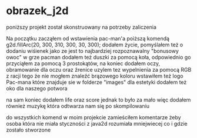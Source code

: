 # obrazek_j2d
poniższy projekt  został skonstruowany na potrzeby zaliczenia

Na początku zacząłem od wstawienia pac-man'a poiższą komendą
 g2d.fillArc(20, 300, 310, 300, 30, 300);
dodałem życie, pomyślałem też o dodaniu wiśienek jako ze jest to najbardziej rozpoznawalny "bonusowy owoc" w grze pacman
dodałem też duszki za pomocą koła, odpowiednio go przyciąłem za pomocą 3 prostokątów, na koniec dodałem oczy, obramowanie dla
oczu oraz źrenice
uzylem tez wypelnienia za pomocą RGB z racji tego że nie mogłem znaleźć brązowego koloru
wstawiłem też logo Pac-mana które znajduje sie w folderze "images" 
dla estetyki dodałem też oko dla naszego potwora

na sam koniec dodałem life oraz score jednak to było za mało więc dodałem również muzykę która odtwarza nam się po skompilowaniu

do wszystkich komend w moim projekcie zamieściłem komentarze żeby osoba która nie miała styczności z java2d rozumiała mniejwiecej 
co i gdzie zostało stworzone
